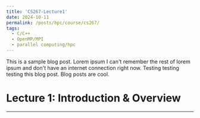 ```yaml
---
title: 'CS267-Lecture1'
date: 2024-10-11
permalink: /posts/hpc/course/cs267/
tags:
  - C/C++
  - OpenMP/MPI
  - parallel computing/hpc
---
```


This is a sample blog post. Lorem ipsum I can't remember the rest of lorem ipsum and don't have an internet connection right now. Testing testing testing this blog post. Blog posts are cool.

Lecture 1: Introduction & Overview
======

---
